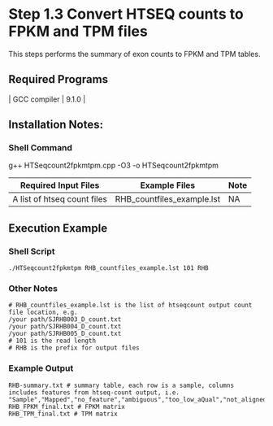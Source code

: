 # Step 1.3 Convert HTSEQ counts to FPKM and TPM files
This steps performs the summary of exon counts to FPKM and TPM tables.

## Required Programs 

| GCC compiler | 9.1.0 |

## Installation Notes:
### Shell Command ###

g++ HTSeqcount2fpkmtpm.cpp -O3 -o HTSeqcount2fpkmtpm

| Required Input Files | Example Files | Note |
| --- | --- | --- |
| A list of htseq count files | RHB_countfiles_example.lst | NA |

## Execution Example
### Shell Script ###
```
./HTSeqcount2fpkmtpm RHB_countfiles_example.lst 101 RHB
```
### Other Notes ###
```
# RHB_countfiles_example.lst is the list of htseqcount output count file location, e.g.
/your path/SJRHB003_D_count.txt
/your path/SJRHB004_D_count.txt
/your path/SJRHB005_D_count.txt
# 101 is the read length
# RHB is the prefix for output files
```
### Example Output ###
```
RHB-summary.txt # summary table, each row is a sample, columns includes features from htseq-count output, i.e. "Sample","Mapped","no_feature","ambiguous","too_low_aQual","not_aligned","alignment_not_unique"
RHB_FPKM_final.txt # FPKM matrix
RHB_TPM_final.txt # TPM matrix

```
